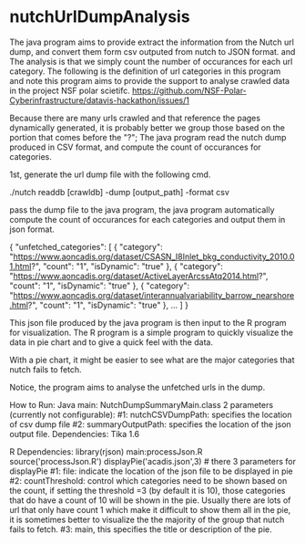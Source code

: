 # nutchUrlDumpAnalysis

The java program aims to provide extract the information from the Nutch url dump, and convert them form csv outputed from nutch to JSON format.
and The analysis is that we simply count the number of occurances for each url category.
The following is the definition of url categories in this program and note this program aims to provide the support to analyse crawled data in the project NSF polar scietifc.
https://github.com/NSF-Polar-Cyberinfrastructure/datavis-hackathon/issues/1 

Because there are many urls crawled and that reference the pages dynamically generated, it is probably better we group those based on the portion that comes before the "?";
The java program read the nutch dump produced in CSV format, and compute the count of occurances for categories.

1st, generate the url dump file with the following cmd.

./nutch readdb [crawldb] -dump [output_path] -format csv 

pass the dump file to the java program, the java program automatically compute the count of occurances for each categories and output them in json format.

{
    "unfetched_categories": [
        {
            "category": "https://www.aoncadis.org/dataset/CSASN_I8Inlet_bkg_conductivity_2010.01.html?",
            "count": "1",
            "isDynamic": "true"
        },
        {
            "category": "https://www.aoncadis.org/dataset/ActiveLayerArcssAtq2014.html?",
            "count": "1",
            "isDynamic": "true"
        },
        {
            "category": "https://www.aoncadis.org/dataset/interannualvariability_barrow_nearshore.html?",
            "count": "1",
            "isDynamic": "true"
        },
        ...
        ]
}

This json file produced by the java program is then input to the R program for visualization.
The R program is a simple program to quickly visualize the data in pie chart and to give a quick feel with the data. 

With a pie chart, it might be easier to see what are the major categories that nutch fails to fetch.

Notice, the program aims to analyse the unfetched urls in the dump.

How to Run:
Java
main: NutchDumpSummaryMain.class
2 parameters (currently not configurable): 
        #1: nutchCSVDumpPath: specifies the location of csv dump file
		#2: summaryOutputPath: specifies the location of the json output file.
Dependencies: Tika 1.6


R
Dependencies: library(rjson)
main:processJson.R
    source('processJson.R')
    displayPie('acadis.json',3)
    # there 3 parameters for displayPie
        #1: file: indicate the location of the json file to be displayed in pie
        #2: countThreshold: control which categories need to be shown based on the count, if setting the threshold =3 (by default it is 10), those categories that do have a count of 10 will be shown in the pie. Usually there are lots of url that only have count 1 which make it difficult to show them all in the pie, it is sometimes better to visualize the the majority of the group that nutch fails to fetch.
        #3: main, this specifies the title or description of the pie.
    








